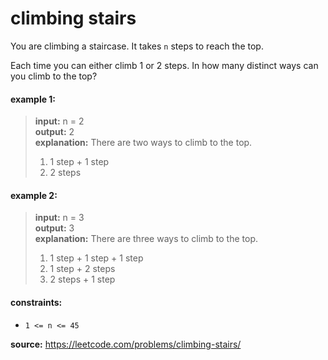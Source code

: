 # climbing stairs
You are climbing a staircase. It takes `n` steps to reach the top.

Each time you can either climb 1 or 2 steps. In how many distinct ways can you climb to the top?

#### example 1:
> **input:** n = 2  
> **output:** 2  
> **explanation:** There are two ways to climb to the top.
> 1. 1 step + 1 step
> 2. 2 steps

#### example 2:
> **input:** n = 3  
> **output:** 3  
> **explanation:** There are three ways to climb to the top.
> 1. 1 step + 1 step + 1 step
> 2. 1 step + 2 steps
> 3. 2 steps + 1 step

#### constraints:
* `1 <= n <= 45`

**source:** https://leetcode.com/problems/climbing-stairs/
